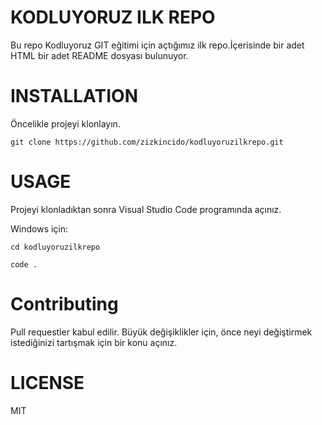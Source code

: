 # KODLUYORUZ ILK REPO

Bu repo Kodluyoruz GIT eğitimi için açtığımız ilk repo.İçerisinde bir adet HTML bir adet README dosyası bulunuyor.

# INSTALLATION

Öncelikle projeyi klonlayın.

` git clone https://github.com/zizkincido/kodluyoruzilkrepo.git `

# USAGE

Projeyi klonladıktan sonra Visual Studio Code programında açınız.

Windows için:

` cd kodluyoruzilkrepo `  

` code . `

# Contributing 

Pull requestler kabul edilir. Büyük değişiklikler için, önce neyi değiştirmek istediğinizi tartışmak için bir konu açınız.

# LICENSE

MIT